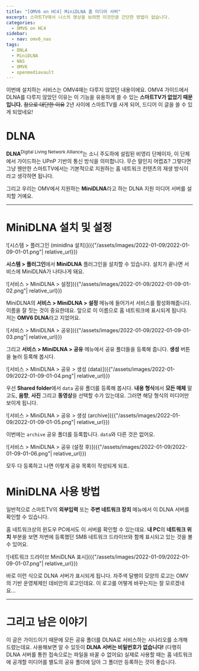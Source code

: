 ```yaml
---
title: "[OMV6 on HC4] MiniDLNA 홈 미디어 서버"
excerpt: 스마트TV에서 나스의 영상을 보려면 이것만큼 간단한 방법이 없습니다.
categories:
  - OMV6 on HC4
sidebar:
  - nav: omv6_nas
tags:
  - DNLA
  - MiniDLNA
  - NAS
  - OMV6
  - openmediavault
---
```


이번에 설치하는 서비스는 OMV4때는 다루지 않았던 내용이에요. OMV4 가이드에서 DLNA를 다루지 않았던 이유는 이 기능을 유용하게 쓸 수 있는 **스마트TV가 없었기 때문입니다.** ~~참으로 대단한 이유~~ 2년 사이에 스마트TV를 사게 되어, 드디어 이 글을 쓸 수 있게 되었네요!

# DLNA

**DLNA**<sup>Digital Living Network Alliance</sup>는 소니 주도하에 설립된 비영리 단체이자, 이 단체에서 가이드하는 UPnP 기반의 통신 방식을 의미합니다. 무슨 말인지 어렵죠? 그렇다면 그냥 웬만한 스마트TV에서는 기본적으로 지원하는 홈 네트워크 컨텐츠의 재생 방식이라고 생각하면 됩니다.

그리고 우리는 OMV에서 지원하는 **MiniDLNA**라고 하는 DLNA 지원 미디어 서버를 설치할 거예요.

---

# MiniDLNA 설치 및 설정

![시스템 > 플러그인 (minidlna 설치)]({{"/assets/images/2022-01-09/2022-01-09-01-01.png"| relative_url}})

**시스템 > 플러그인**에서 **MiniDLNA** 플러그인을 설치할 수 있습니다. 설치가 끝나면 서비스에 MiniDLNA가 나타나게 돼요.

![서비스 > MiniDLNA > 설정]({{"/assets/images/2022-01-09/2022-01-09-01-02.png"| relative_url}})

MiniDLNA의 **서비스 > MiniDLNA > 설정** 메뉴에 들어가서 서비스를 활성화해줍니다. 이름을 잘 짓는 것이 중요한데요. 앞으로 이 이름으로 홈 네트워크에 표시되게 됩니다. 저는 **OMV6 DLNA**라고 지었어요.

![서비스 > MiniDLNA > 공유]({{"/assets/images/2022-01-09/2022-01-09-01-03.png"| relative_url}})

그리고 **서비스 > MiniDLNA > 공유** 메뉴에서 공유 폴더들을 등록해 줍니다. **생성** 버튼을 눌러 등록해 봅시다.

![서비스 > MiniDLNA > 공유 > 생성 (data)]({{"/assets/images/2022-01-09/2022-01-09-01-04.png"| relative_url}})

우선 **Shared folder**에서 `data` 공유 폴더를 등록해 봅시다. **내용 형식**에서 **모든 매체** 말고도, **음향**, **사진** 그리고 **동영상**을 선택할 수가 있는데요. 그러면 해당 형식의 미디어만 보이게 됩니다.

![서비스 > MiniDLNA > 공유 > 생성 (archive]({{"/assets/images/2022-01-09/2022-01-09-01-05.png"| relative_url}})

이번에는 `archive` 공유 폴더를 등록합니다. `data`와 다른 것은 없어요.

![서비스 > MiniDLNA > 공유 (설정 후)]({{"/assets/images/2022-01-09/2022-01-09-01-06.png"| relative_url}})

모두 다 등록하고 나면 이렇게 공유 목록이 작성되게 되죠.

# MiniDLNA 사용 방법

일반적으로 스마트TV의 **외부입력** 또는 **주변 네트워크 장치** 메뉴에서 이 DLNA 서버를 확인할 수 있습니다.

홈 네트워크상의 윈도우 PC에서도 이 서버를 확인할 수 있는데요. **내 PC**의 **네트워크 위치** 부분을 보면 저번에 등록했던 SMB 네트워크 드라이브와 함께 표시되고 있는 것을 볼 수 있어요.

![네트워크 드라이브 MiniDLNA 표시]({{"/assets/images/2022-01-09/2022-01-09-01-07.png"| relative_url}})

바로 이런 식으로 DLNA 서버가 표시되게 됩니다. 자주색 달팽이 모양의 로고는 OMV의 기반 운영체제인 데비안의 로고인데요. 이 로고를 어떻게 바꾸는지는 잘 모르겠네요...

---

# 그리고 남은 이야기

이 글은 가이드이기 때문에 모든 공유 폴더를 DLNA로 서비스하는 시나리오를 소개해 드렸는데요. 사용해보면 알 수 있듯이 **DLNA 서버는 비밀번호가 없습니다!** (다행히 DLNA 서버를 통한 접속으로는 파일을 바꿀 수 없어요) 실제로 사용할 때는 홈 네트워크에 공개할 미디어를 별도의 공유 폴더에 담아 그 폴더만 등록하는 것이 좋습니다.
